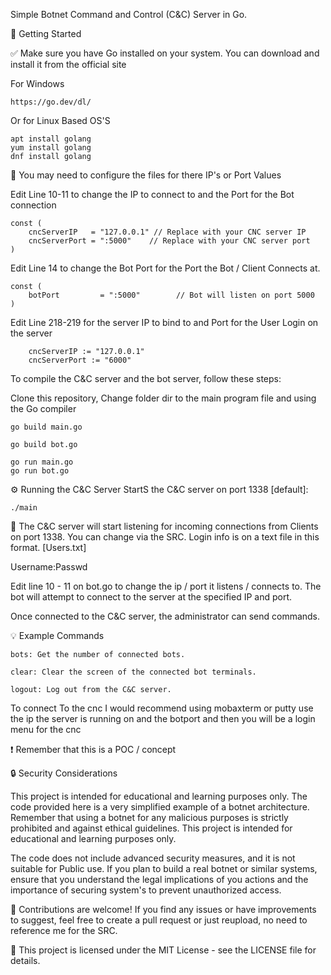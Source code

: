 Simple Botnet Command and Control (C&C) Server in Go.

:rocket: Getting Started

:white_check_mark: 
Make sure you have Go installed on your system.
You can download and install it from the official site

For Windows
```
https://go.dev/dl/
```
Or for Linux Based OS'S
```
apt install golang
yum install golang
dnf install golang
```

:wrench: 
You may need to configure the files for there IP's or Port Values 

Edit Line 10-11 to change the IP to connect to and the Port for the Bot connection 

```
const (
	cncServerIP   = "127.0.0.1" // Replace with your CNC server IP
	cncServerPort = ":5000"    // Replace with your CNC server port
)
```

Edit Line 14 to change the Bot Port for the Port the Bot / Client Connects at.
```
const (
	botPort         = ":5000"        // Bot will listen on port 5000
)
```

Edit Line 218-219 for the server IP to bind to and Port for the User Login on the server
```
	cncServerIP := "127.0.0.1"
	cncServerPort := "6000"
```


To compile the C&C server and the bot server, follow these steps:

Clone this repository, Change folder dir to the main program file and using the Go compiler
```
go build main.go

go build bot.go

go run main.go
go run bot.go    
```

:gear: Running the C&C Server
StartS the C&C server on port 1338 [default]:
```
./main
```

:speech_balloon: 
The C&C server will start listening for incoming connections from Clients on port 1338.
You can change via the SRC.
Login info is on a text file in this format. [Users.txt]

Username:Passwd

Edit line 10 - 11 on bot.go to change the ip / port it listens / connects to.
The bot will attempt to connect to the server at the specified IP and port.
 
Once connected to the C&C server, the administrator can send commands.

:bulb: Example Commands
```
bots: Get the number of connected bots.

clear: Clear the screen of the connected bot terminals.

logout: Log out from the C&C server.
```

To connect To the cnc I would recommend using mobaxterm or putty use the ip the server is running on and the botport and then you will be a login menu for the cnc

❗ Remember that this is a POC / concept

:lock: Security Considerations

This project is intended for educational and learning purposes only. The code provided here is a very simplified example of a botnet architecture. Remember that using a botnet for any malicious purposes is strictly prohibited and against ethical guidelines. This project is intended for educational and learning purposes only.

The code does not include advanced security measures, and it is not suitable for Public use. If you plan to build a real botnet or similar systems, ensure that you understand the legal implications of you actions and the importance of securing  system's to prevent unauthorized access.

:handshake: 
Contributions are welcome! If you find any issues or have improvements to suggest, feel free to create a pull request or just reupload, no need to reference me for the SRC.

:page_with_curl: 
This project is licensed under the MIT License - see the LICENSE file for details.

